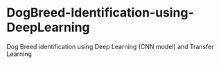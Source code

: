 # DogBreed-Identification-using-DeepLearning
Dog Breed identification using Deep Learning (CNN model) and Transfer Learning 
